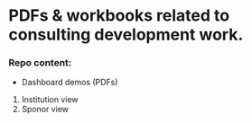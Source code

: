 # PDFs & workbooks related to consulting development work.

### Repo content:

* Dashboard demos (PDFs)
1.  Institution view
2.  Sponor view
